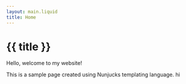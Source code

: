 ```yaml
---
layout: main.liquid
title: Home
---
```


# {{ title }}

Hello, welcome to my website!

This is a sample page created using Nunjucks templating language.
hi
